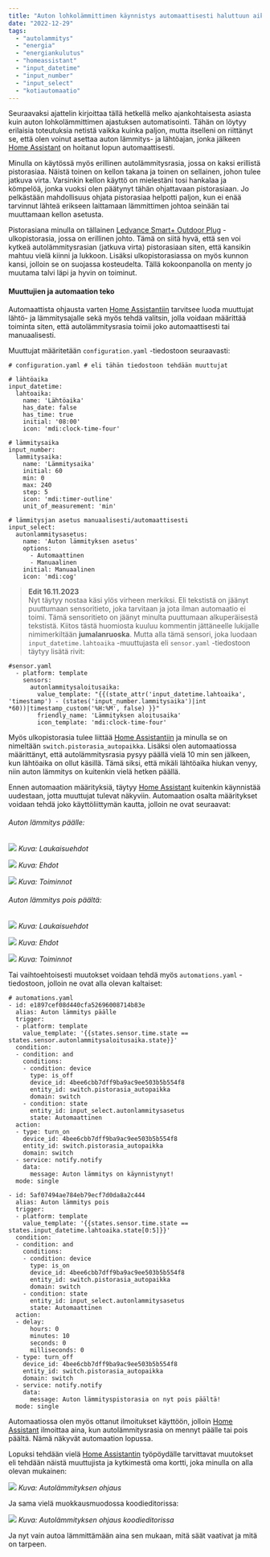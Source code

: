 ```yaml
---
title: "Auton lohkolämmittimen käynnistys automaattisesti haluttuun aikaan"
date: "2022-12-29"
tags: 
  - "autolammitys"
  - "energia"
  - "energiankulutus"
  - "homeassistant"
  - "input_datetime"
  - "input_number"
  - "input_select"
  - "kotiautomaatio"
---
```


Seuraavaksi ajattelin kirjoittaa tällä hetkellä melko ajankohtaisesta asiasta kuin auton lohkolämmittimen ajastuksen automatisointi. Tähän on löytyy erilaisia toteutuksia netistä vaikka kuinka paljon, mutta itselleni on riittänyt se, että olen voinut asettaa auton lämmitys- ja lähtöajan, jonka jälkeen [Home Assistant](https://www.home-assistant.io/) on hoitanut lopun automaattisesti.

Minulla on käytössä myös erillinen autolämmitysrasia, jossa on kaksi erillistä pistorasiaa. Näistä toinen on kellon takana ja toinen on sellainen, johon tulee jatkuva virta. Varsinkin kellon käyttö on mielestäni tosi hankalaa ja kömpelöä, jonka vuoksi olen päätynyt tähän ohjattavaan pistorasiaan. Jo pelkästään mahdollisuus ohjata pistorasiaa helpotti paljon, kun ei enää tarvinnut lähteä erikseen laittamaan lämmittimen johtoa seinään tai muuttamaan kellon asetusta.

Pistorasiana minulla on tällainen [Ledvance Smart+ Outdoor Plug](https://hintaseuranta.fi/lyhdyt-ja-ulkovalaisimet/ledvance-smart-plus-outdoor-plug-eu-zigbee/8626997) [](https://www.proshop.fi/Smart-Home-Aelykoti/LEDVANCE-Smart-Outdoor-Plug-EU-Zigbee/2799786)\-ulkopistorasia, jossa on erillinen johto. Tämä on siitä hyvä, että sen voi kytkeä autolämmitysrasian (jatkuva virta) pistorasiaan siten, että kansikin mahtuu vielä kiinni ja lukkoon. Lisäksi ulkopistorasiassa on myös kunnon kansi, jolloin se on suojassa kosteudelta. Tällä kokoonpanolla on menty jo muutama talvi läpi ja hyvin on toiminut.

#### Muuttujien ja automaation teko

Automaattista ohjausta varten [Home Assistantiin](https://www.home-assistant.io/) tarvitsee luoda muuttujat lähtö- ja lämmitysajalle sekä myös tehdä valitsin, jolla voidaan määrittää toiminta siten, että autolämmitysrasia toimii joko automaattisesti tai manuaalisesti.

Muuttujat määritetään `configuration.yaml` -tiedostoon seuraavasti:

```
# configuration.yaml # eli tähän tiedostoon tehdään muuttujat

# lähtöaika
input_datetime:
  lahtoaika:
    name: 'Lähtöaika'
    has_date: false
    has_time: true
    initial: '08:00'
    icon: 'mdi:clock-time-four'

# lämmitysaika
input_number:
  lammitysaika:
    name: 'Lämmitysaika'
    initial: 60
    min: 0
    max: 240
    step: 5
    icon: 'mdi:timer-outline'
    unit_of_measurement: 'min'

# lämmitysjan asetus manuaalisesti/automaattisesti
input_select:
  autonlammitysasetus:
    name: 'Auton lämmityksen asetus'
    options:
      - Automaattinen
      - Manuaalinen
    initial: Manuaalinen
    icon: 'mdi:cog'
```

>**Edit 16.11.2023**  
> Nyt täytyy nostaa käsi ylös virheen merkiksi. Eli tekstistä on jäänyt puuttumaan sensoritieto, joka tarvitaan ja jota ilman automaatio ei toimi. Tämä sensoritieto on jäänyt minulta puuttumaan alkuperäisestä tekstistä. Kiitos tästä huomiosta kuuluu kommentin jättäneelle lukijalle nimimerkiltään **jumalanruoska**. Mutta alla tämä sensori, joka luodaan `input_datetime.lahtoaika` -muuttujasta eli `sensor.yaml` -tiedostoon täytyy lisätä rivit:
```
#sensor.yaml
  - platform: template
    sensors:
      autonlammitysaloitusaika:
        value_template: "{{(state_attr('input_datetime.lahtoaika', 'timestamp') - (states('input_number.lammitysaika')|int *60))|timestamp_custom('%H:%M', false) }}"
        friendly_name: 'Lämmityksen aloitusaika'
        icon_template: 'mdi:clock-time-four'
```

Myös ulkopistorasia tulee liittää [Home Assistantiin](https://www.home-assistant.io/) ja minulla se on nimeltään `switch.pistorasia_autopaikka`. Lisäksi olen automaatiossa määrittänyt, että autolämmitysrasia pysyy päällä vielä 10 min sen jälkeen, kun lähtöaika on ollut käsillä. Tämä siksi, että mikäli lähtöaika hiukan venyy, niin auton lämmitys on kuitenkin vielä hetken päällä.

Ennen automaation määrityksiä, täytyy [Home Assistant](https://www.home-assistant.io/) kuitenkin käynnistää uudestaan, jotta muuttujat tulevat näkyviin. Automaation osalta määritykset voidaan tehdä joko käyttöliittymän kautta, jolloin ne ovat seuraavat:

###### Auton lämmitys päälle:

![](/images/auton-lammityspistorasian-kaynnistys-automaattisesti-haluttuun-aikaan/kuva1.png)
_Kuva: Laukaisuehdot_

![](/images/auton-lammityspistorasian-kaynnistys-automaattisesti-haluttuun-aikaan/kuva2.png)
_Kuva: Ehdot_

![](/images/auton-lammityspistorasian-kaynnistys-automaattisesti-haluttuun-aikaan/kuva3.png)
_Kuva: Toiminnot_

###### Auton lämmitys pois päältä:

![](/images/auton-lammityspistorasian-kaynnistys-automaattisesti-haluttuun-aikaan/kuva4.png)
_Kuva: Laukaisuehdot_

![](/images/auton-lammityspistorasian-kaynnistys-automaattisesti-haluttuun-aikaan/kuva5.webp)
_Kuva: Ehdot_

![](/images/auton-lammityspistorasian-kaynnistys-automaattisesti-haluttuun-aikaan/kuva7.webp)
_Kuva: Toiminnot_

Tai vaihtoehtoisesti muutokset voidaan tehdä myös `automations.yaml` -tiedostoon, jolloin ne ovat alla olevan kaltaiset:

```
# automations.yaml
- id: e1897cef08d440cfa52696008714b83e
  alias: Auton lämmitys päälle
  trigger:
  - platform: template
    value_template: '{{states.sensor.time.state == states.sensor.autonlammitysaloitusaika.state}}'
  condition:
  - condition: and
    conditions:
    - condition: device
      type: is_off
      device_id: 4bee6cbb7dff9ba9ac9ee503b5b554f8
      entity_id: switch.pistorasia_autopaikka
      domain: switch
    - condition: state
      entity_id: input_select.autonlammitysasetus
      state: Automaattinen
  action:
  - type: turn_on
    device_id: 4bee6cbb7dff9ba9ac9ee503b5b554f8
    entity_id: switch.pistorasia_autopaikka
    domain: switch
  - service: notify.notify
    data:
      message: Auton lämmitys on käynnistynyt!
  mode: single

- id: 5af07494ae784eb79ecf7d0da8a2c444
  alias: Auton lämmitys pois
  trigger:
  - platform: template
    value_template: '{{states.sensor.time.state == states.input_datetime.lahtoaika.state[0:5]}}'
  condition:
  - condition: and
    conditions:
    - condition: device
      type: is_on
      device_id: 4bee6cbb7dff9ba9ac9ee503b5b554f8
      entity_id: switch.pistorasia_autopaikka
      domain: switch
    - condition: state
      entity_id: input_select.autonlammitysasetus
      state: Automaattinen
  action:
  - delay:
      hours: 0
      minutes: 10
      seconds: 0
      milliseconds: 0
  - type: turn_off
    device_id: 4bee6cbb7dff9ba9ac9ee503b5b554f8
    entity_id: switch.pistorasia_autopaikka
    domain: switch
  - service: notify.notify
    data:
      message: Auton lämmityspistorasia on nyt pois päältä!
  mode: single
```

Automaatiossa olen myös ottanut ilmoitukset käyttöön, jolloin [Home Assistant](https://www.home-assistant.io/) ilmoittaa aina, kun autolämmitysrasia on mennyt päälle tai pois päältä. Nämä näkyvät automaation lopussa.

Lopuksi tehdään vielä [Home Assistantin](https://www.home-assistant.io/) työpöydälle tarvittavat muutokset eli tehdään näistä muuttujista ja kytkimestä oma kortti, joka minulla on alla olevan mukainen:

![](/images/auton-lammityspistorasian-kaynnistys-automaattisesti-haluttuun-aikaan/kuva8.webp)
_Kuva: Autolämmityksen ohjaus_

Ja sama vielä muokkausmuodossa koodieditorissa:

![](/images/auton-lammityspistorasian-kaynnistys-automaattisesti-haluttuun-aikaan/kuva9.webp)
_Kuva: Autolämmityksen ohjaus koodieditorissa_

Ja nyt vain autoa lämmittämään aina sen mukaan, mitä säät vaativat ja mitä on tarpeen.

